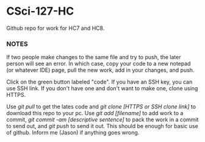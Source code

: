 # CSci-127-HC

Github repo for work for HC7 and HC8.

### NOTES

If two people make changes to the same file and try to push, the later person will see an error.
In which case, copy your code to a new notepad (or whatever IDE) page, pull the new work, add in your changes, and push.

Click on the green button labeled "code". If you have an SSH key, you can use SSH link. 
If you don't have one and don't want to make one, clone using HTTPS.

Use *git pull* to get the lates code and *git clone [HTTPS or SSH clone link]* to download this repo to your pc.
Use *git add [filename]* to add work to a commit, *git commit -am [descriptive sentence]* to pack the work in a commit to send out, 
and *git push* to send it out. This should be enough for basic use of github. Inform me (Jason) if anything goes wrong.